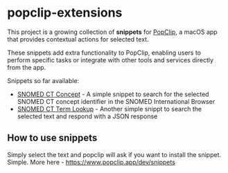 # popclip-extensions

This project is a growing collection of **snippets** for [PopClip](https://www.popclip.app/), a macOS app that provides contextual actions for selected text. 

These snippets add extra functionality to PopClip, enabling users to perform specific tasks or integrate with other tools and services directly from the app.

Snippets so far available:
- [SNOMED CT Concept](popclip-snomedID.yaml) - A simple snippet to search for the selected SNOMED CT concept identifier in the SNOMED International Browser
- [SNOMED CT Term Lookup](popclip-snomedTerm.yaml) - Another simple snippt to search the selected text and respond with a JSON response

## How to use snippets

Simply select the text and popclip will ask if you want to install the snippet. Simple. More here - https://www.popclip.app/dev/snippets
